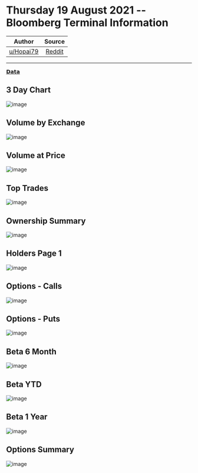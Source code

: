 Thursday 19 August 2021 -- Bloomberg Terminal Information
=========================================================

| Author       | Source       | 
| :-------------: |:-------------:|
|  [u/Hopai79](https://www.reddit.com/user/Hopai79/) | [Reddit](https://www.reddit.com/r/DDintoGME/comments/p7mrrm/thursday_19_august_2021_bloomberg_terminal/) | 

---

[𝗗𝗮𝘁𝗮](https://www.reddit.com/r/DDintoGME/search?q=flair_name%3A%22%F0%9D%97%97%F0%9D%97%AE%F0%9D%98%81%F0%9D%97%AE%22&restrict_sr=1)

## 3 Day Chart
![image](https://user-images.githubusercontent.com/82035192/130449693-a76fe17f-7446-4272-b6fb-a97897990818.png)


## Volume by Exchange
![image](https://user-images.githubusercontent.com/82035192/130449709-479f2e33-c602-4fa3-825a-5c9d22c2eede.png)


## Volume at Price
![image](https://user-images.githubusercontent.com/82035192/130449729-300a0633-e5b0-4522-8afd-dc41776fd821.png)


## Top Trades
![image](https://user-images.githubusercontent.com/82035192/130449720-9e5e5066-43df-4c4c-844f-37d42cd0bbfa.png)


## Ownership Summary
![image](https://user-images.githubusercontent.com/82035192/130449747-6bf65666-af61-49b0-81e8-7ae664e89759.png)


## Holders Page 1
![image](https://user-images.githubusercontent.com/82035192/130449767-bac93e04-a6d0-44e9-a0f3-1c6787a98408.png)


## Options - Calls
![image](https://user-images.githubusercontent.com/82035192/130449772-781231cb-b23b-48c0-812d-86de9120a61d.png)

## Options - Puts
![image](https://user-images.githubusercontent.com/82035192/130449786-328fb546-4691-453c-8118-9bd2a038836a.png)


## Beta 6 Month
![image](https://user-images.githubusercontent.com/82035192/130449801-4c56b768-4ba1-474b-bb98-fa0e87d8414c.png)


## Beta YTD
![image](https://user-images.githubusercontent.com/82035192/130449821-2ad84c96-22fe-4d16-a256-af1d566517a4.png)

## Beta 1 Year
![image](https://user-images.githubusercontent.com/82035192/130449849-fcbc7822-b500-474a-aa9e-023fb3062165.png)

## Options Summary
![image](https://user-images.githubusercontent.com/82035192/130449942-cae914f0-64ad-48b5-8071-77f2edc208eb.png)

